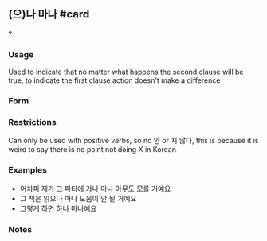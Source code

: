 ## (으)나 마나 #card
?
### Usage
Used to indicate that no matter what happens the second clause will be true, to indicate the first clause action doesn't make a difference
### Form
### Restrictions
Can only be used with positive verbs, so no 안 or 지 않다, this is because it is weird to say there is no point not doing X in Korean
### Examples
* 어차피 제가 그 파티에 가나 마나 아무도 모를 거예요
* 그 책은 읽으나 마나 도움이 안 될 거예요
* 그렇게 하면 하나 마나예요
### Notes
<!--SR:!2025-02-05,59,250-->
